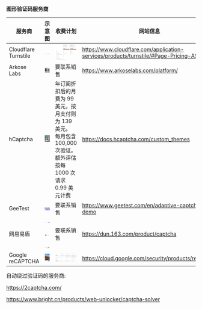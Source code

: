 **图形验证码服务商**

<table>
<thead>
<tr>
<th><strong>服务商</strong></th>
<th><strong>示意图</strong></th>
<th><strong>收费计划</strong></th>
<th><strong>网站信息</strong></th>
</tr>
</thead>
<tbody>
<tr>
<td>Cloudflare Turnstile</td>
<td><img src="media/captcha/media/image1.png" alt="Cloudflare Turnstile验证界面 - 显示Verifying加载状态，界面简洁用户友好" width="200"/></td>
<td><img src="media/captcha/media/image2.png" alt="Cloudflare Turnstile定价方案 - 免费版0美元/月，企业版定制定价" width="200"/></td>
<td><a href="https://www.cloudflare.com/application-services/products/turnstile/#Page-Pricing-AS">https://www.cloudflare.com/application-services/products/turnstile/#Page-Pricing-AS</a></td>
</tr>
<tr>
<td>Arkose Labs</td>
<td><img src="media/captcha/media/image3.png" alt="Arkose Labs验证界面 - 3D物体旋转验证，要求用户旋转物体到指定角度匹配参考图" width="200"/></td>
<td>要联系销售</td>
<td><a href="https://www.arkoselabs.com/platform/">https://www.arkoselabs.com/platform/</a></td>
</tr>
<tr>
<td>hCaptcha</td>
<td><img src="media/captcha/media/image4.png" alt="hCaptcha图像识别验证 - 要求用户选择包含特定物品的图片，如橙子、赛车等" width="200"/></td>
<td>年订阅折扣后的月费为 99 美元，按月支付则为 139 美元。<br>每月包含 100,000 次验证。<br>额外评估按每 1000 次请求 0.99 美元计费</td>
<td><a href="https://docs.hcaptcha.com/custom_themes">https://docs.hcaptcha.com/custom_themes</a></td>
</tr>
<tr>
<td>GeeTest</td>
<td><img src="media/captcha/media/image5.png" alt="GeeTest多种验证方式 - 包括图形拼图、滑动验证、点击验证等多种交互式验证形式" width="200"/></td>
<td>要联系销售</td>
<td><a href="https://www.geetest.com/en/adaptive-captcha-demo">https://www.geetest.com/en/adaptive-captcha-demo</a></td>
</tr>
<tr>
<td>网易易盾</td>
<td><img src="media/captcha/media/image6.png" alt="网易易盾障碍躲避验证 - 冬季雪景主题，用户需控制角色躲避障碍物" width="200"/><br><br>
<img src="media/captcha/media/image7.png" alt="网易易盾增强版滑动拼图 - 道路场景拼图验证，提高安全系数" width="200"/><br><br>
<img src="media/captcha/media/image8.png" alt="网易易盾深度样式定制 - 支持汽车、动漫、出海企业等多种行业定制化样式" width="200"/></td>
<td>要联系销售</td>
<td><a href="https://dun.163.com/product/captcha">https://dun.163.com/product/captcha</a></td>
</tr>
<tr>
<td>Google reCAPTCHA</td>
<td><img src="media/captcha/media/image9.png" alt="Google reCAPTCHA图像选择验证 - 要求用户选择包含红绿灯的图片格子" width="200"/></td>
<td><img src="media/captcha/media/image10.png" alt="Google reCAPTCHA定价方案 - Essentials/Standard/Enterprise三个版本，每月1万次免费额度" width="200"/></td>
<td><a href="https://cloud.google.com/security/products/recaptcha">https://cloud.google.com/security/products/recaptcha</a></td>
</tr>
</tbody>
</table>

自动绕过验证码的服务商:

https://2captcha.com/

https://www.bright.cn/products/web-unlocker/captcha-solver
